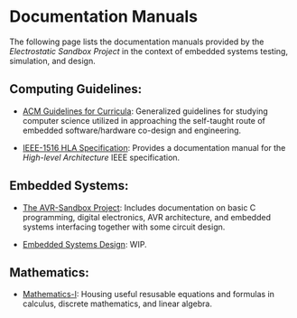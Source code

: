 # Documentation Manuals

The following page lists the documentation manuals provided by the _Electrostatic Sandbox Project_ in the context of embedded systems testing, simulation, and design.

## Computing Guidelines:

- [ACM Guidelines for Curricula](https://electrostat-lab.github.io/Electrostatic-Sandbox/embedded-system-design/acm-guidelines): Generalized guidelines for studying computer science utilized in approaching the self-taught route of embedded software/hardware co-design and engineering.

- [IEEE-1516 HLA Specification](https://electrostat-lab.github.io/Electrostatic-Sandbox/embedded-system-design/ieee-1516): Provides a documentation manual for the _High-level Architecture_ IEEE specification.

## Embedded Systems:

- [The AVR-Sandbox Project](https://electrostat-lab.github.io/Electrostatic-Sandbox/embedded-system-design/avr-sandbox/index): Includes documentation on basic C programming, digital electronics, AVR architecture, and embedded systems interfacing together with some circuit design.


- [Embedded Systems Design](https://electrostat-lab.github.io/Electrostatic-Sandbox/embedded-system-design/): WIP.


## Mathematics: 

- [Mathematics-I](https://electrostat-lab.github.io/Electrostatic-Sandbox/embedded-system-design/mathematics-i/index): Housing useful resusable equations and formulas in calculus, discrete mathematics, and linear algebra.


